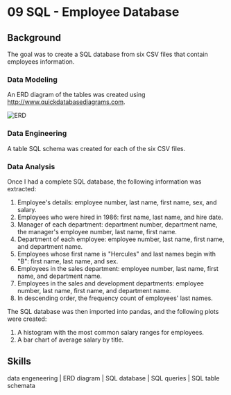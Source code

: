 # 09 SQL - Employee Database

## Background

The goal was to create a SQL database from six CSV files that contain employees information.

### Data Modeling

An ERD diagram of the tables was created using http://www.quickdatabasediagrams.com.

![ERD](https://user-images.githubusercontent.com/77761497/175016182-86b790bb-469d-487a-88df-dd36b5857021.png)

### Data Engineering

A table SQL schema was created for each of the six CSV files.

### Data Analysis

Once I had a complete SQL database, the following information was extracted:

1. Employee's details: employee number, last name, first name, sex, and salary.
2. Employees who were hired in 1986: first name, last name, and hire date.
3. Manager of each department: department number, department name, the manager's employee number, last name, first name.
4. Department of each employee: employee number, last name, first name, and department name.
5. Employees whose first name is "Hercules" and last names begin with "B": first name, last name, and sex.
6. Employees in the sales department: employee number, last name, first name, and department name.
7. Employees in the sales and development departments: employee number, last name, first name, and department name.
8. In descending order, the frequency count of employees' last names.

The SQL database was then imported into pandas, and the following plots were created:

1. A histogram with the most common salary ranges for employees.
2. A bar chart of average salary by title.

## Skills

data engeneering | ERD diagram | SQL database | SQL queries | SQL table schemata

